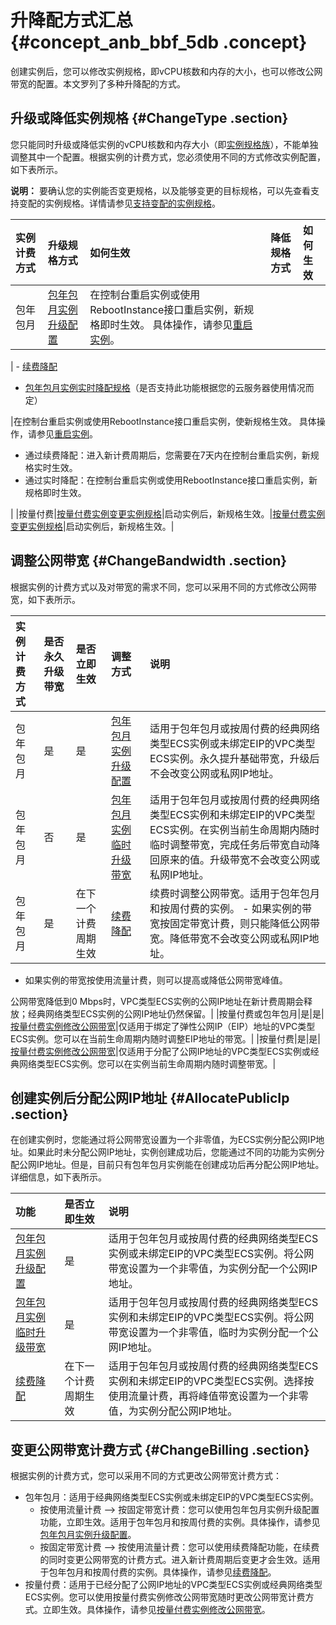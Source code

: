 # 升降配方式汇总 {#concept_anb_bbf_5db .concept}

创建实例后，您可以修改实例规格，即vCPU核数和内存的大小，也可以修改公网带宽的配置。本文罗列了多种升降配的方式。

## 升级或降低实例规格 {#ChangeType .section}

您只能同时升级或降低实例的vCPU核数和内存大小（即[实例规格族](cn.zh-CN/实例/实例规格族.md#)），不能单独调整其中一个配置。根据实例的计费方式，您必须使用不同的方式修改实例配置，如下表所示。

**说明：** 要确认您的实例能否变更规格，以及能够变更的目标规格，可以先查看支持变配的实例规格。详情请参见[支持变配的实例规格](cn.zh-CN/实例/升降配实例/支持变配的实例规格.md#)。

|实例计费方式|升级规格方式|如何生效|降低规格方式|如何生效|
|:-----|:-----|:---|:-----|:---|
|包年包月|[包年包月实例升级配置](cn.zh-CN/实例/升降配实例/升配包年包月实例/包年包月实例升级配置.md#)|在控制台重启实例或使用RebootInstance接口重启实例，新规格即时生效。 具体操作，请参见[重启实例](cn.zh-CN/实例/管理实例/重启实例.md#)。

 | -   [续费降配](../../../../cn.zh-CN/产品定价/续费实例/续费降配.md#)
-   [包年包月实例实时降配规格](cn.zh-CN/实例/升降配实例/降配包年包月实例/包年包月实例实时降配规格.md#)（是否支持此功能根据您的云服务器使用情况而定）

 |在控制台重启实例或使用RebootInstance接口重启实例，使新规格生效。 具体操作，请参见[重启实例](cn.zh-CN/实例/管理实例/重启实例.md#)。

 -   通过续费降配：进入新计费周期后，您需要在7天内在控制台重启实例，新规格实时生效。
-   通过实时降配：在控制台重启实例或使用RebootInstance接口重启实例，新规格即时生效。

 |
|按量付费|[按量付费实例变更实例规格](cn.zh-CN/实例/升降配实例/升降配按量付费实例/按量付费实例变更实例规格.md#)|启动实例后，新规格生效。|[按量付费实例变更实例规格](cn.zh-CN/实例/升降配实例/升降配按量付费实例/按量付费实例变更实例规格.md#)|启动实例后，新规格生效。|

## 调整公网带宽 {#ChangeBandwidth .section}

根据实例的计费方式以及对带宽的需求不同，您可以采用不同的方式修改公网带宽，如下表所示。

|实例计费方式|是否永久升级带宽|是否立即生效|调整方式|说明|
|:-----|:-------|:-----|:---|:-|
|包年包月|是|是|[包年包月实例升级配置](cn.zh-CN/实例/升降配实例/升配包年包月实例/包年包月实例升级配置.md#)|适用于包年包月或按周付费的经典网络类型ECS实例或未绑定EIP的VPC类型ECS实例。永久提升基础带宽，升级后不会改变公网或私网IP地址。|
|包年包月|否|是|[包年包月实例临时升级带宽](cn.zh-CN/实例/升降配实例/升配包年包月实例/包年包月实例临时升级带宽.md#)|适用于包年包月或按周付费的经典网络类型ECS实例和未绑定EIP的VPC类型ECS实例。在实例当前生命周期内随时临时调整带宽，完成任务后带宽自动降回原来的值。升级带宽不会改变公网或私网IP地址。|
|包年包月|是|在下一个计费周期生效|[续费降配](../../../../cn.zh-CN/产品定价/续费实例/续费降配.md#)|续费时调整公网带宽。适用于包年包月和按周付费的实例。 -   如果实例的带宽按固定带宽计费，则只能降低公网带宽。降低带宽不会改变公网或私网IP地址。
-   如果实例的带宽按使用流量计费，则可以提高或降低公网带宽峰值。

 公网带宽降低到0 Mbps时，VPC类型ECS实例的公网IP地址在新计费周期会释放；经典网络类型ECS实例的公网IP地址仍然保留。|
|按量付费或包年包月|是|是|[按量付费实例修改公网带宽](cn.zh-CN/实例/升降配实例/升降配按量付费实例/按量付费实例修改公网带宽.md#)|仅适用于绑定了弹性公网IP（EIP）地址的VPC类型ECS实例。您可以在当前生命周期内随时调整EIP地址的带宽。|
|按量付费|是|是|[按量付费实例修改公网带宽](cn.zh-CN/实例/升降配实例/升降配按量付费实例/按量付费实例修改公网带宽.md#)|仅适用于分配了公网IP地址的VPC类型ECS实例或经典网络类型ECS实例。您可以在实例当前生命周期内随时调整带宽。|

## 创建实例后分配公网IP地址 {#AllocatePublicIp .section}

在创建实例时，您能通过将公网带宽设置为一个非零值，为ECS实例分配公网IP地址。如果此时未分配公网IP地址，实例创建成功后，您能通过不同的功能为实例分配公网IP地址。但是，目前只有包年包月实例能在创建成功后再分配公网IP地址。详细信息，如下表所示。

|功能|是否立即生效|说明|
|:-|:-----|:-|
|[包年包月实例升级配置](cn.zh-CN/实例/升降配实例/升配包年包月实例/包年包月实例升级配置.md#)|是|适用于包年包月或按周付费的经典网络类型ECS实例或未绑定EIP的VPC类型ECS实例。将公网带宽设置为一个非零值，为实例分配一个公网IP地址。|
|[包年包月实例临时升级带宽](cn.zh-CN/实例/升降配实例/升配包年包月实例/包年包月实例临时升级带宽.md#)|是|适用于包年包月或按周付费的经典网络类型ECS实例和未绑定EIP的VPC类型ECS实例。将公网带宽设置为一个非零值，临时为实例分配一个公网IP地址。|
|[续费降配](../../../../cn.zh-CN/产品定价/续费实例/续费降配.md#)|在下一个计费周期生效|适用于包年包月或按周付费的经典网络类型ECS实例和未绑定EIP的VPC类型ECS实例。选择按使用流量计费，再将峰值带宽设置为一个非零值，为实例分配公网IP地址。|

## 变更公网带宽计费方式 {#ChangeBilling .section}

根据实例的计费方式，您可以采用不同的方式更改公网带宽计费方式：

-   包年包月：适用于经典网络类型ECS实例或未绑定EIP的VPC类型ECS实例。
    -   按使用流量计费 —\> 按固定带宽计费：您可以使用包年包月实例升级配置功能，立即生效。适用于包年包月和按周付费的实例。具体操作，请参见[包年包月实例升级配置](cn.zh-CN/实例/升降配实例/升配包年包月实例/包年包月实例升级配置.md#)。
    -   按固定带宽计费 —\> 按使用流量计费：您可以使用续费降配功能，在续费的同时变更公网带宽的计费方式。进入新计费周期后变更才会生效。适用于包年包月和按周付费的实例。具体操作，请参见[续费降配](../../../../cn.zh-CN/产品定价/续费实例/续费降配.md#)。
-   按量付费：适用于已经分配了公网IP地址的VPC类型ECS实例或经典网络类型ECS实例。您可以使用按量付费实例修改公网带宽随时更改公网带宽计费方式。立即生效。具体操作，请参见[按量付费实例修改公网带宽](cn.zh-CN/实例/升降配实例/升降配按量付费实例/按量付费实例修改公网带宽.md#)。


